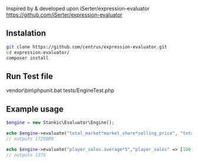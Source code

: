 Inspired by & developed upon iSerter/expression-evaluator https://github.com/iSerter/expression-evaluator

## Instalation
```bash
git clone https://github.com/centrus/expression-evaluator.git
cd expression-evaluator/
composer install
```

## Run Test file
vendor\bin\phpunit.bat tests/EngineTest.php

## Example usage
```php
$engine = new Stankic\Evaluator\Engine();

echo $engine->evaluate("total_market*market_share*selling_price", "total_market" => 100, "market_share" => 0.23, "selling_price" => 75000);
// outputs 1725000

echo $engine->evaluate("player_sales.average*5","player_sales" => [100, 300, 500, 200]);
// outputs 1375
```